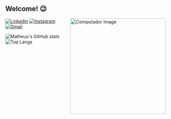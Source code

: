 ## Welcome! 😉

<img src="https://cdni.iconscout.com/illustration/premium/thumb/react-native-programmer-7464458-6109661.png" min-width="300px" max-width="300px" width="300px" align="right" alt="Computador Image" title="Computador Image">


[![Linkedin](https://img.shields.io/badge/LinkedIn-0077B5?style=for-the-badge&logo=linkedin&logoColor=white)](https://www.linkedin.com/in/eumatheusvieira/)
[![Instagram](https://img.shields.io/badge/Instagram-E4405F?style=for-the-badge&logo=instagram&logoColor=white)](https://www.instagram.com/eumatheusvieira/)
[![Gmail](https://img.shields.io/badge/Gmail-D14836?style=for-the-badge&logo=gmail&logoColor=white)](mailto:codewithmathe@gmail.com)


![Matheus's GitHub stats](https://github-readme-stats.vercel.app/api?username=eumatheusvieira&show_icons=true&theme=radical) 
![Top Langs](https://github-readme-stats.vercel.app/api/top-langs/?username=eumatheusvieira&size_weight=0.5&count_weight=0.5)
